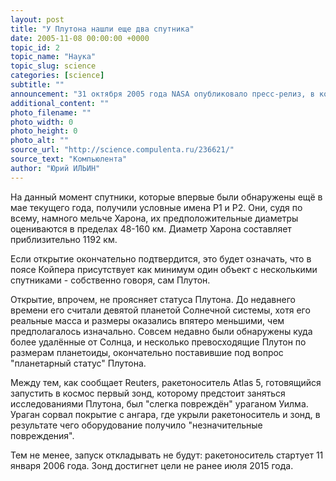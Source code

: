 ```yaml
---
layout: post
title: "У Плутона нашли еще два спутника"
date: 2005-11-08 00:00:00 +0000
topic_id: 2
topic_name: "Наука"
topic_slug: science
categories: [science]
subtitle: ""
announcement: "31 октября 2005 года NASA опубликовало пресс-релиз, в котором объявляется об обнаружении у Плутона ещё двух спутников, в дополнение к Харону, обнаруженному ещё в 1978 году (сам Плутон был открыт в 1930 году)."
additional_content: ""
photo_filename: ""
photo_width: 0
photo_height: 0
photo_alt: ""
source_url: "http://science.compulenta.ru/236621/"
source_text: "Компьюлента"
author: "Юрий ИЛЬИН"
---
```

На данный момент спутники, которые впервые были обнаружены ещё в мае текущего года, получили условные имена P1 и P2. Они, судя по всему, намного мельче Харона, их предположительные диаметры оцениваются в пределах 48-160 км. Диаметр Харона составляет приблизительно 1192 км.

Если открытие окончательно подтвердится, это будет означать, что в поясе Койпера присутствует как минимум один объект с несколькими спутниками - собственно говоря, сам Плутон.

Открытие, впрочем, не проясняет статуса Плутона. До недавнего времени его считали девятой планетой Солнечной системы, хотя его реальные масса и размеры оказались впятеро меньшими, чем предполагалось изначально. Совсем недавно были обнаружены куда более удалённые от Солнца, и несколько превосходящие Плутон по размерам планетоиды, окончательно поставившие под вопрос "планетарный статус" Плутона.

Между тем, как сообщает Reuters, ракетоноситель Atlas 5, готовящийся запустить в космос первый зонд, которому предстоит заняться исследованиями Плутона, был "слегка повреждён" ураганом Уилма. Ураган сорвал покрытие с ангара, где укрыли ракетоноситель и зонд, в результате чего оборудование получило "незначительные повреждения".

Тем не менее, запуск откладывать не будут: ракетоноситель стартует 11 января 2006 года. Зонд достигнет цели не ранее июля 2015 года.
